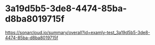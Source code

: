 # 3a19d5b5-3de8-4474-85ba-d8ba8019715f
https://sonarcloud.io/summary/overall?id=examly-test_3a19d5b5-3de8-4474-85ba-d8ba8019715f
